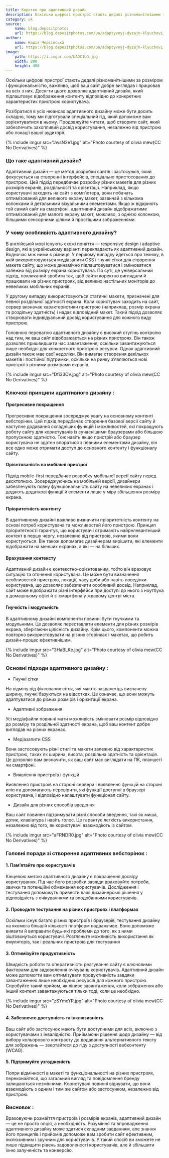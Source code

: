 ```yaml
---
title: Коротко про адаптивний дизайн
description: Оскільки цифрові пристрої стають дедалі різноманітнішими за розміром і функціональністю, важливо, щоб ваш сайт добре виглядав і працював на всіх з них.
category: uk
source:
    name: blog.depositphotos
    url: https://blog.depositphotos.com/ua/adaptyvnyj-dyzajn-klyuchovi-pryntsypy-j-metody.html
author:
    name: Надія Червінська
    url: https://blog.depositphotos.com/ua/adaptyvnyj-dyzajn-klyuchovi-pryntsypy-j-metody.html
image:
    path: https://i.imgur.com/bAOC1bG.jpg
    width: 800
    height: 400
---
```


Оскільки цифрові пристрої стають дедалі різноманітнішими за розміром і функціональністю, важливо, щоб ваш сайт добре виглядав 
і працював на всіх з них. Досягти цього дозволяє адаптивний дизайн, який підлаштовує відображення контенту відповідно до 
конкретних характеристик пристрою користувача.

Розібратися в усіх нюансах адаптивного дизайну може бути досить складно, тому ми підготували спеціальний гід, який допоможе 
вам зорієнтуватися в ньому. Продовжуйте читати, щоб створити сайт, який забезпечить захопливий досвід користування, незалежно 
від пристрою або локації вашої аудиторії.

{% include imgur src="JwsN2e1.jpg" alt="Photo courtesy of olivia mew(CC No Derivatives)" %}

### Що таке адаптивний дизайн?

Адаптивний дизайн — це метод розробки сайтів і застосунків, який фокусується на створенні інтерфейсів, спеціально пристосованих 
до пристрою. Цей підхід передбачає розробку різних макетів для різних розмірів екранів, роздільності та орієнтації. 
Наприклад, якщо користувачі заходять на сайт з комп’ютера, вони побачать оптимізований для великого екрану макет, зазвичай 
з кількома колонками й детальними візуальними елементами. Якщо ж відкриють той самий сайт на смартфоні, адаптивний дизайн 
відображатиме оптимізований для малого екрану макет, можливо, з однією колонкою, більшими сенсорними цілями й простішими 
зображеннями.

### У чому особливість адаптивного дизайну?

В англійській мові існують схожі поняття — responsive design і adaptive design, які в українському варіанті перекладають 
як адаптивний дизайн. Водночас між ними є різниця. У першому випадку йдеться про техніку, в якій використовуються медіазапити 
CSS і гнучкі сітки для створення макета сайту, що може динамічно підлаштовуватися і змінюватися залежно від розміру екрана 
користувача. По суті, це універсальний підхід, покликаний зробити так, щоб сайти коректно виглядали й працювали на різних 
пристроях, від великих настільних моніторів до невеликих мобільних екранів.

У другому випадку використовуються статичні макети, призначені для певної роздільної здатності екрана. Коли користувач 
заходить на сайт, сервер визначає характеристики пристрою (наприклад, розмір екрана та роздільну здатність) і надає 
відповідний макет. Такий підхід дозволяє створювати індивідуальний досвід користування для кожного виду пристрою.

Головною перевагою адаптивного дизайну є високий ступінь контролю над тим, як ваш сайт відображається на різних пристроях. 
Він також дозволяє пришвидшити час завантаження, оскільки завантажуються лише необхідні для конкретного пристрою ресурси. 
Однак адаптивний дизайн також має свої недоліки. Він вимагає створення декількох макетів і постійної підтримки, оскільки 
на ринку з’являються нові пристрої з різними розмірами екранів.

{% include imgur src="Dfi33OV.jpg" alt="Photo courtesy of olivia mew(CC No Derivatives)" %}

### Ключові принципи адаптивного дизайну :

#### Прогресивне покращення

Прогресивне покращення зосереджує увагу на основному контенті вебсторінки. Цей підхід передбачає створення базової версії 
сайту й наступне додавання складніших функцій і можливостей, які покращують роботу сайту для користувачів із сучаснішими 
браузерами або більшою пропускною здатністю. Тож навіть якщо пристрій або браузер користувача не здатен впоратися з певними 
елементами дизайну, він все одно може отримати доступ до основного контенту і функціоналу сайту.

#### Орієнтованість на мобільні пристрої

Підхід mobile-first передбачає розробку мобільної версії сайту перед десктопною. Зосереджуючись на мобільній версії, дизайнери 
забезпечують повну функціональність сайту на невеликих екранах і додають додаткові функції й елементи лише у міру збільшення 
розміру екрана.

#### Пріоритетність контенту

В адаптивному дизайні важливо визначити пріоритетність контенту на основі потреб користувача та можливостей його пристрою. 
Принцип пріоритетності гарантує, що користувачі отримають найрелевантніший контент в першу чергу, незалежно від пристроїв,
якими вони користуються. Він також допомагає дизайнерам вирішити, які елементи відображати на менших екранах, а які — на 
більших.

#### Врахування контексту

Адаптивний дизайн є контекстно-орієнтованим, тобто він враховує ситуацію та оточення користувача. Це може бути визначення 
особливостей пристрою, локації, часу доби або навіть поведінки користувача, що дозволяє забезпечити особливий досвід. 
Наприклад, сайт може відображати різні інтерфейси при доступі до нього з ноутбука в домашньому офісі й зі смартфона у жвавому 
центрі міста.

#### Гнучкість і модульність

В адаптивному дизайні компоненти повинні бути гнучкими та модульними. Це дозволяє переставляти елементи для різних розмірів екрана, 
зберігаючи цілісність дизайну. Крім цього, компоненти можна повторно використовувати на різних сторінках і макетах, що 
робить дизайн-процес ефективнішим.

{% include imgur src="3HaBLKe.jpg" alt="Photo courtesy of olivia mew(CC No Derivatives)" %}


### Основні підходи адаптивного дизайну :

- Гнучкі сітки

На відміну від фіксованих сіток, які мають заздалегідь визначену ширину, гнучкі базуються на відсотках. Це означає, що 
вони можуть адаптуватися до різних розмірів і орієнтації екрана.

- Адаптивні зображення

Усі медіафайли повинні мати можливість змінювати розмір відповідно до розміру та роздільної здатності екрана, щоб ваш контент 
добре виглядав на різних екранах.

- Медіазапити CSS

Вони застосовують різні стилі та макети залежно від характеристик пристрою, таких як ширина, висота, роздільна здатність 
та орієнтація. Це дозволяє вам визначити, як ваш сайт має виглядати на ПК, планшеті чи смартфоні.

- Виявлення пристроїв і функцій

Виявлення пристроїв на стороні сервера і виявлення функцій на стороні клієнта допомагають перевірити, які функції доступні 
в браузері користувача, і відповідно налаштувати функціонал сайту.

- Дизайн для різних способів введення

Ваш сайт повинен підтримувати різні способи введення, такі як миша, дотик, клавіатура і навіть голос. Це гарантує легкість 
використання, незалежно від того, як користувачі взаємодіють із сайтом.

{% include imgur src="aFRNDR0.jpg" alt="Photo courtesy of olivia mew(CC No Derivatives)" %}


### Головні поради зі створення адаптивних вебсторінок :

#### 1. Пам’ятайте про користувачів

Кінцевою метою адаптивного дизайну є покращення досвіду користування. Під час його розробки завжди враховуйте потреби, 
звички та потенційні обмеження користувачів. Дослідження і тестування допоможуть привести ваші дизайнерські рішення у 
відповідність з очікуваннями та вподобаннями користувачів.

#### 2. Проводьте тестування на різних пристроях і платформах

Оскільки існує багато різних пристроїв і браузерів, тестування дизайну на якомога більшій кількості платформ надважливе. 
Воно допоможе виявити й виправити будь-які проблеми до того, як з ними зіштовхнуться користувачі. Розгляньте можливість 
використання як емуляторів, так і реальних пристроїв для тестування

#### 3. Оптимізуйте продуктивність

Швидкість роботи та оперативність реагування сайту є ключовими факторами для задоволення очікувань користувачів. Адаптивний 
дизайн може допомогти вам оптимізувати продуктивність завдяки завантаженню лише необхідних ресурсів для кожного пристрою. 
Спробуйте такий прийом, як ліниве завантаження, коли зображення або інший контент завантажуються тільки тоді, коли це необхідно.

{% include imgur src="zSYmcYR.jpg" alt="Photo courtesy of olivia mew(CC No Derivatives)" %}

#### 4. Забезпечте доступність та інклюзивність

Ваш сайт або застосунок мають бути доступними для всіх, включно з користувачами з інвалідністю. Приймаючи рішення щодо 
дизайну — від вибору кольорового контрасту до додавання альтернативного тексту для зображень — звертайтеся до гіду з 
доступності вебконтенту (WCAG).

#### 5. Підтримуйте узгодженість

Попри відмінності в макеті та функціональності на різних пристроях, переконайтеся, що загальний вигляд та повідомлення 
бренду залишаються незмінними. Користувачі повинні відчувати, що вони взаємодіють з одним і тим же сайтом або застосунком, 
незалежно від пристрою.

### Висновок :

Враховуючи розмаїття пристроїв і розмірів екранів, адаптивний дизайн — це не просто опція, а необхідність. Розуміння та 
впровадження адаптивного дизайну може здатися складним завданням, але знання його принципів і прийомів допоможе вам зробити 
сайт ефективним, інклюзивним і зручним для користувачів. У такий спосіб ви зможете не лише підвищити рівень задоволеності 
користувачів, але й збільшити їхню залученість та конверсію.










